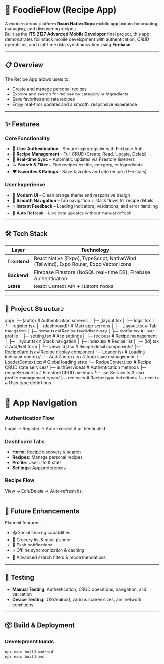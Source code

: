 # 🍳 FoodieFlow (Recipe App)

A modern cross-platform **React Native Expo** mobile application for creating, managing, and discovering recipes.  
Built as the **ITS 2127 Advanced Mobile Developer** final project, this app demonstrates full-stack mobile development with authentication, CRUD operations, and real-time data synchronization using **Firebase**.

---

## 📋 Overview
The Recipe App allows users to:
- Create and manage personal recipes
- Explore and search for recipes by category or ingredients
- Save favorites and rate recipes
- Enjoy real-time updates and a smooth, responsive experience

---

## ✨ Features

### Core Functionality
- 🔐 **User Authentication** – Secure login/register with Firebase Auth
- 📖 **Recipe Management** – Full CRUD (Create, Read, Update, Delete)
- 🔄 **Real-time Sync** – Automatic updates via Firestore listeners
- 🔍 **Search & Filter** – Find recipes by title, category, or ingredients
- ❤️ **Favorites & Ratings** – Save favorites and rate recipes (1–5 stars)

### User Experience
- 🎨 **Modern UI** – Clean orange theme and responsive design
- 🧭 **Smooth Navigation** – Tab navigation + stack flows for recipe details
- ⚡ **Instant Feedback** – Loading indicators, validations, and error handling
- 🔁 **Auto Refresh** – Live data updates without manual refresh

---

## 🛠️ Tech Stack
| Layer       | Technology |
|-------------|------------|
| **Frontend** | React Native (Expo), TypeScript, NativeWind (Tailwind), Expo Router, Expo Vector Icons |
| **Backend**  | Firebase Firestore (NoSQL real-time DB), Firebase Authentication |
| **State**    | React Context API + custom hooks |

---

## 📂 Project Structure
app/
├─ (auth)/                 # Authentication screens
│  ├─ _layout.tsx
│  ├─ login.tsx
│  └─ register.tsx
├─ (dashboard)/            # Main app screens
│  ├─ _layout.tsx          # Tab navigation
│  ├─ home.tsx             # Recipe feed/discovery
│  ├─ profile.tsx          # User profile
│  ├─ setting.tsx          # App settings
│  └─ recipes/             # Recipe management
│      ├─ _layout.tsx      # Stack navigation
│      ├─ index.tsx        # Recipe list
│      ├─ [id].tsx         # Add/Edit form
│      └─ view/[id].tsx    # Recipe detail
components/
├─ RecipeCard.tsx          # Recipe display component
└─ Loader.tsx              # Loading indicator
context/
├─ AuthContext.tsx         # Auth state management
├─ LoaderContext.tsx       # Global loading state
└─ RecipeContext.tsx       # Recipe CRUD state
services/
├─ authService.ts          # Authentication methods
├─ recipeService.ts        # Firestore CRUD methods
└─ userService.ts          # User profile management
types/
├─ recipe.ts               # Recipe type definitions
└─ user.ts                 # User type definitions




# 🧭 App Navigation

### Authentication Flow
Login → Register → Auto-redirect if authenticated

### Dashboard Tabs
- **Home**: Recipe discovery & search  
- **Recipes**: Manage personal recipes  
- **Profile**: User info & stats  
- **Settings**: App preferences  

### Recipe Flow
View → Edit/Delete → Auto-refresh list

---

## 🔮 Future Enhancements

Planned features:
- 📤 Social sharing capabilities  
- 🛒 Grocery list & meal planner  
- 🔔 Push notifications  
- ⚡ Offline synchronization & caching  
- 🎯 Advanced search filters & recommendations  

---

## 🧪 Testing

- **Manual Testing**: Authentication, CRUD operations, navigation, and validation  
- **Device Testing**: iOS/Android, various screen sizes, and network conditions  

---

## 📦 Build & Deployment

### Development Builds
```bash
npx expo build:android
npx expo build:ios
